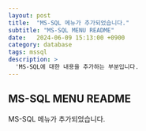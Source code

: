 ```yaml
---
layout: post
title:  "MS-SQL 메뉴가 추가되었습니다."
subtitle: "MS-SQL MENU README"
date:   2024-06-09 15:13:00 +0900
category: database
tags: mssql
description: >
  'MS-SQL에 대한 내용을 추가하는 부분입니다.
---
```

## MS-SQL MENU README
MS-SQL 메뉴가 추가되었습니다.
